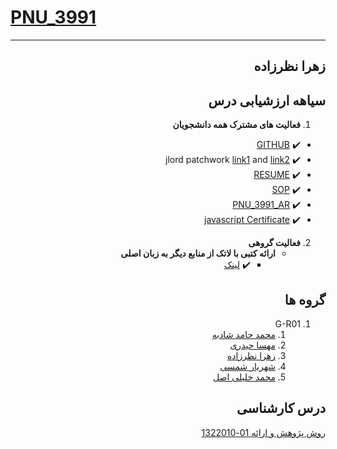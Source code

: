 # [PNU_3991](https://github.com/AliRazavi-edu/PNU_3991#TOC)

<div dir="rtl">

--------------------------

## زهرا نظرزاده

## سیاهه ارزشیابی درس
1. **فعالیت های مشترک همه دانشجویان**

- :heavy_check_mark: [GITHUB](https://github.com/zahranazarzade)
- :heavy_check_mark: jlord patchwork [link1](https://raw.githubusercontent.com/zahranazarzade/PNU_3991_AR/head/patchwork.png) and  [link2](https://raw.githubusercontent.com/zahranazarzade/PNU_3991_AR/head/patchwork2.png)
- :heavy_check_mark: [RESUME](https://zahranazarzade.github.io/)
- :heavy_check_mark: [SOP](https://zahranazarzade.github.io/sop)
- :heavy_check_mark: [PNU_3991_AR](https://github.com/zahranazarzade/PNU_3991_AR)
- :heavy_check_mark: [javascript Certificate](https://github.com/zahranazarzade/PNU_3991_AR/blob/head/jsCertificate.pdf)

2. **فعالیت گروهی**
    - **ارائه کتبی با لاتک از منابع دیگر به زبان اصلی**
        - :heavy_check_mark: [لینک](https://github.com/zahranazarzade/PNU_3991_AR/tree/head/ResearchAndPresentationMethods/Latex%20193-195) 



## گروه ها

<a name="G-R01"></a>
1. G-R01
    1. [محمد حامد شادبه](https://github.com/AliRazavi-edu/PNU_3991/tree/master/_BSc/ResearchAndPresentationMethods/1322010_01/31_%D9%85%D8%AD%D9%85%D8%AF%D8%AD%D8%A7%D9%85%D8%AF%20%D8%B4%D8%A7%D8%AF%D8%A8%D9%87)
    2. [مهسا حیدری](https://github.com/AliRazavi-edu/PNU_3991/tree/master/_BSc/ResearchAndPresentationMethods/1322010_01/17_%D9%85%D9%87%D8%B3%D8%A7%20%D8%AD%D9%8A%D8%AF%D8%B1%D9%8A)
    3. [زهرا نظرزاده](https://github.com/AliRazavi-edu/PNU_3991/tree/master/_BSc/ResearchAndPresentationMethods/1322010_01/65_%D8%B2%D9%87%D8%B1%D8%A7%20%D9%86%D8%B8%D8%B1%D8%B2%D8%A7%D8%AF%D9%87)
    4. [شهریار شمسی](https://github.com/AliRazavi-edu/PNU_3991/tree/master/_BSc/ResearchAndPresentationMethods/1322010_01/35_%D8%B4%D9%87%D8%B1%D9%8A%D8%A7%D8%B1%20%D8%B4%D9%85%D8%B3%D9%8A)
    5. [محمد خلیلی اصل](https://github.com/AliRazavi-edu/PNU_3991/tree/master/_BSc/ResearchAndPresentationMethods/1322010_02/18_%D9%85%D8%AD%D9%85%D8%AF%20%D8%AE%D9%84%D9%8A%D9%84%D9%8A%20%D8%A7%D8%B5%D9%84)
    


## درس کارشناسی
[روش پژوهش و اراِئه 01-1322010](https://github.com/AliRazavi-edu/PNU_3991/tree/master/_BSc/ResearchAndPresentationMethods)
<br>


</div>

